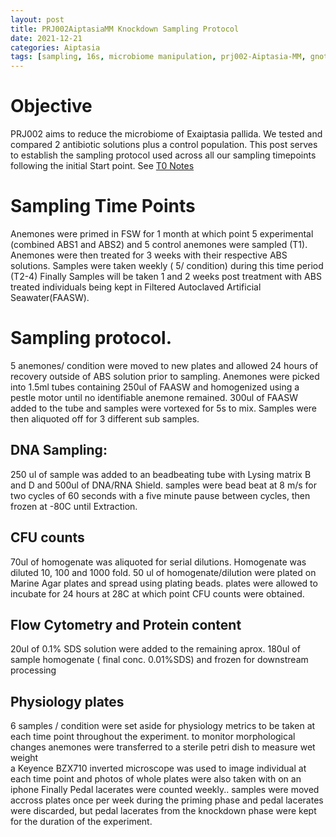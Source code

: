 ```yaml
---
layout: post
title: PRJ002AiptasiaMM Knockdown Sampling Protocol
date: 2021-12-21
categories: Aiptasia
tags: [sampling, 16s, microbiome manipulation, prj002-Aiptasia-MM, gnotobiotic]
---
```

# Objective
PRJ002 aims to reduce the microbiome of Exaiptasia pallida. We tested and compared 2 antibiotic solutions plus a control population. This post serves to establish the sampling protocol used across all our sampling timepoints following the initial Start point. See [T0 Notes](Sophia-Macvittie-Sogin-Lab-Notebook\_posts\2021-11-09-PRJ002-Aiptasia-MM-T0-start-notes.md) 

# Sampling Time Points
Anemones were primed in FSW for 1 month at which point 5 experimental (combined ABS1 and ABS2) and 5 control anemones were sampled (T1).
Anemones were then treated for 3 weeks with their respective ABS solutions. Samples were taken weekly ( 5/ condition) during this time period (T2-4)
Finally Samples will be taken 1 and 2 weeks post treatment with ABS treated individuals being kept in Filtered Autoclaved Artificial Seawater(FAASW).

# Sampling protocol.
5 anemones/ condition were moved to new plates and allowed 24 hours of recovery outside of ABS solution prior to sampling.
Anemones were picked into 1.5ml tubes containing 250ul of FAASW and homogenized using a pestle motor until no identifiable anemone remained.
300ul of FAASW added to the tube and samples were vortexed for 5s to mix. Samples were then aliquoted off for 3 different sub samples.
## DNA Sampling:
250 ul of sample was added to an beadbeating tube  with Lysing matrix B and D and 500ul of DNA/RNA Shield. samples were bead beat at 8 m/s for two cycles of 60 seconds with a five minute pause between cycles, then frozen at -80C until Extraction.

## CFU counts
70ul of homogenate was aliquoted for serial dilutions. Homogenate was diluted 10, 100 and 1000 fold.
50 ul of homogenate/dilution were plated on Marine Agar plates and spread using plating beads.
plates were allowed to incubate for 24 hours at 28C at which point CFU counts were obtained.

## Flow Cytometry and Protein content
20ul of 0.1% SDS solution were added to the remaining aprox. 180ul of sample homogenate ( final conc. 0.01%SDS) and frozen for downstream processing

## Physiology plates
6 samples / condition were set aside for physiology metrics to be taken at each time point throughout the experiment. 
to monitor morphological changes 
anemones were transferred to a sterile petri dish to measure wet weight  
a Keyence BZX710 inverted microscope was used to image individual at each time point and photos of whole plates were also taken with on an iphone
Finally Pedal lacerates were counted weekly.. samples were moved accross plates once per week during the priming phase and pedal lacerates were discarded, but pedal lacerates from the knockdown phase were kept for the duration of the experiment.